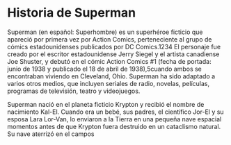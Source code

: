 # Historia de Superman
Superman (en español: Superhombre) es un superhéroe ficticio que apareció por primera vez por Action Comics, perteneciente al grupo de cómics estadounidenses publicados por DC Comics.1​2​3​4​ El personaje fue creado por el escritor estadounidense Jerry Siegel y el artista canadiense Joe Shuster, y debutó en el cómic Action Comics #1 (fecha de portada: junio de 1938 y publicado el 18 de abril de 1938),5​cuando ambos se encontraban viviendo en Cleveland, Ohio. Superman ha sido adaptado a varios otros medios, que incluyen seriales de radio, novelas, películas, programas de televisión, teatro y videojuegos.

Superman nació en el planeta ficticio Krypton y recibió el nombre de nacimiento Kal-El. Cuando era un bebé, sus padres, el científico Jor-El y su esposa Lara Lor-Van, lo enviaron a la Tierra en una pequeña nave espacial momentos antes de que Krypton fuera destruido en un cataclismo natural. Su nave aterrizó en el campos